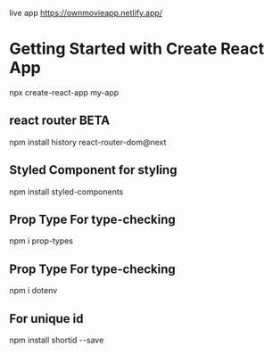 live app https://ownmovieapp.netlify.app/

# Getting Started with Create React App

npx create-react-app my-app

## react router BETA

npm install history react-router-dom@next

## Styled Component for styling

npm install styled-components

## Prop Type For type-checking

npm i prop-types

## Prop Type For type-checking

npm i dotenv

## For unique id

npm install shortid --save

